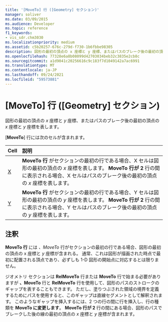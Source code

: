 ```yaml
---
title: '[MoveTo] 行 ([Geometry] セクション)'
manager: soliver
ms.date: 03/09/2015
ms.audience: Developer
ms.topic: reference
f1_keywords:
- vis_sdr.chm3030
ms.localizationpriority: medium
ms.assetid: c5b20257-676c-279d-f730-1b6fbbe98305
description: 図形の最初の頂点の x 座標と y 座標、またはパスのブレーク後の最初の頂点の x 座標と y 座標を表します。
ms.openlocfilehash: 77328e6a8b08099d42703034beb32c3835e2cb8c
ms.sourcegitcommit: a1d9041c20256616c9c183f7d1049142a7ac6991
ms.translationtype: MT
ms.contentlocale: ja-JP
ms.lasthandoff: 09/24/2021
ms.locfileid: "59573881"
---
```

# <a name="moveto-row-geometry-section"></a>[MoveTo] 行 ([Geometry] セクション)

図形の最初の頂点の  *x*  座標と  *y*  座標、またはパスのブレーク後の最初の頂点の  *x*  座標と  *y*  座標を表します。 
  
[**MoveTo**] 行には次のセルが含まれます。 
  
|**Cell**|**説明**|
|:-----|:-----|
|[X](x-cell-geometry-section.md) <br/> |**MoveTo 行** がセクションの最初の行である場合、X セルは図形の最初の頂点の *x* 座標を表します。 **MoveTo 行が 2** 行の間に表示される場合、X セルはパスのブレーク後の最初の頂点の *x* 座標を表します。  <br/> |
|[Y](y-cell-geometry-section.md) <br/> |**MoveTo 行** がセクションの最初の行である場合、Y セルは図形の最初の頂点の *y* 座標を表します。 **MoveTo 行が 2** 行の間に表示される場合、Y セルはパスのブレーク後の最初の頂点の *y* 座標を表します。  <br/> |
   
## <a name="remarks"></a>注釈

**MoveTo 行** には *、MoveTo* 行がセクションの最初の行である場合、図形の最初の頂点の x 座標と *y* 座標が含まれる。 通常、これは図形が描画された時点で最初に配置される頂点であり、必ずしも 1-D 図形の開始点に対応するとは限りません。 
  
ジオメトリ セクションは **RelMoveTo** 行または **MoveTo** 行で始まる必要がありますが **、MoveTo** 行と **RelMoveTo** 行を使用して、図形のパスのストロークのギャップを表することもできます。 ただし、塗りつぶされた領域の境界を定義するためにパスを使用すると、このギャップは直線セグメントとして解釈されます。 このようなギャップを挿入するには、2 つの行の間に行を挿入し、行の種類を **MoveTo に変更します**。 **MoveTo 行が 2** 行の間にある場合、図形のパスでブレークした後の線の最初の頂点の *x* 座標と *y* 座標が含まれます。 
  

